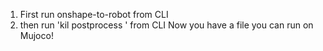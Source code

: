1. First run onshape-to-robot <directory name> from CLI
2. then run 'kil postprocess <path to URDF>' from CLI 
Now you have a file you can run on Mujoco!